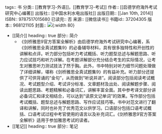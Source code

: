 tags:: 书
分类:: [[教育学习-外语]]，[[教育学习-考试]]
作者:: [[启德学府海外考试研究中心编著]]
出版社:: [[中国水利水电出版社]]
出版日期:: [[Jan 10th, 2014]]
ISBN:: 9787517015680
已读完:: 否
来源:: [[微信读书]]
书籍id:: 37204305
版本:: 968121105
封面:: ![](https://wfqqreader-1252317822.image.myqcloud.com/cover/305/37204305/s_37204305.jpg){:width 80}

- [[简介]]
  heading:: true
  部分:: 简介
	- 《剑桥雅思9官方答案全解析》由启德学府海外考试研究中心编著，系《剑桥雅思全真试题集9》的必备辅导材料，具有很多独特性和开创性的讲解和点评。听力部分包括听力考试概括、听力题型总述与解题思路、听力应试技巧和听力详解。在考题详解部分充分结合考生的实际情况，让考生对雅思听力测试技法了然于胸。此外，书中特别对听力细节问题处理做了详细讲解，堪称《剑桥雅思全真试题集9》的有益补充。听力部分还提供了可供背诵的“金句”，从而做到“听说并进”。阅读部分包括阅读考试概况、考试题型介绍、考试评分标准、文章题材及出处、阅读解题步骤、阅读出题思路、考题精解和必备词汇，讲解丰富全面。其中参考译文部分讲必备词汇和译文相结合，可以达到“读原文记单词”的效果。写作部分包括考试概括、题型总述与解题思路、写作应试技巧等。书中对范文进行了翻译和讲解，同时也补充了优秀范文以供学习。口语部分包括口语考试概括、口语考试过程中考官使用的语言以及补充词汇。《剑桥雅思9官方答案全解析》适用于参加雅思考试的读者。
- [[笔记]]
  heading:: true
  部分:: 笔记